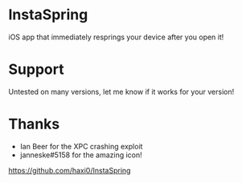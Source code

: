 # InstaSpring
iOS app that immediately resprings your device after you open it!

# Support
Untested on many versions, let me know if it works for your version!

# Thanks
- Ian Beer for the XPC crashing exploit
- janneske#5158 for the amazing icon!

https://github.com/haxi0/InstaSpring
